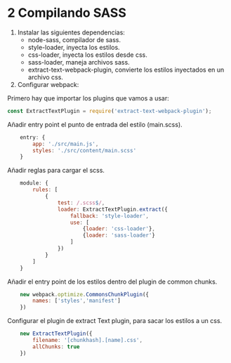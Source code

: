 # 2 Compilando SASS
1. Instalar las siguientes dependencias:
	* node-sass, compilador de sass.
	* style-loader, inyecta los estilos.
	* css-loader, inyecta los estilos desde css.
	* sass-loader, maneja archivos sass.
	* extract-text-webpack-plugin, convierte los estilos inyectados en un archivo css.
2. Configurar webpack:

Primero hay que importar los plugins que vamos a usar:
```javascript
const ExtractTextPlugin = require('extract-text-webpack-plugin');
```

Añadir entry point el punto de entrada del estilo (main.scss).
```javascript
	entry: {
		app: './src/main.js',
		styles: './src/content/main.scss'
	}
```
Añadir reglas para cargar el scss.

```javascript
	module: {
		rules: [
			{
				test: /.scss$/,
				loader: ExtractTextPlugin.extract({
					fallback: 'style-loader',
					use: [
						{loader: 'css-loader'},
						{loader: 'sass-loader'}
					]
				})
			}
		]
	}
```

Añadir el entry point de los estilos dentro del plugin de common chunks.
```javascript
	new webpack.optimize.CommonsChunkPlugin({
		names: ['styles','manifest']
	})
```

Configurar el plugin de extract Text plugin, para sacar los estilos a un css.
```javascript
	new ExtractTextPlugin({
		filename: '[chunkhash].[name].css',
		allChunks: true
	})
```